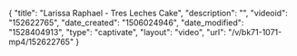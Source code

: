 {
    "title": "Larissa Raphael - Tres Leches Cake",
    "description": "",
    "videoid": "152622765",
    "date_created": "1506024946",
    "date_modified": "1528404913",
    "type": "captivate",
    "layout": "video",
    "url": "\/v\/bk71-1071-mp4\/152622765"
}